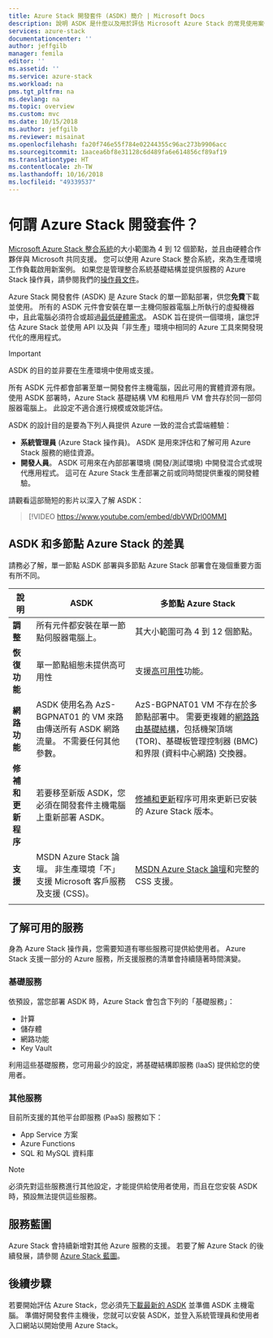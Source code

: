 ```yaml
---
title: Azure Stack 開發套件 (ASDK) 簡介 | Microsoft Docs
description: 說明 ASDK 是什麼以及用於評估 Microsoft Azure Stack 的常見使用案例。
services: azure-stack
documentationcenter: ''
author: jeffgilb
manager: femila
editor: ''
ms.assetid: ''
ms.service: azure-stack
ms.workload: na
pms.tgt_pltfrm: na
ms.devlang: na
ms.topic: overview
ms.custom: mvc
ms.date: 10/15/2018
ms.author: jeffgilb
ms.reviewer: misainat
ms.openlocfilehash: fa20f746e55f784e02244355c96ac273b9906acc
ms.sourcegitcommit: 1aacea6bf8e31128c6d489fa6e614856cf89af19
ms.translationtype: HT
ms.contentlocale: zh-TW
ms.lasthandoff: 10/16/2018
ms.locfileid: "49339537"
---
```

# <a name="what-is-the-azure-stack-development-kit"></a>何謂 Azure Stack 開發套件？
[Microsoft Azure Stack 整合系統](.\.\azure-stack-poc.md)的大小範圍為 4 到 12 個節點，並且由硬體合作夥伴與 Microsoft 共同支援。 您可以使用 Azure Stack 整合系統，來為生產環境工作負載啟用新案例。 如果您是管理整合系統基礎結構並提供服務的 Azure Stack 操作員，請參閱我們的[操作員文件](https://docs.microsoft.com/azure/azure-stack)。

Azure Stack 開發套件 (ASDK) 是 Azure Stack 的單一節點部署，供您**免費**下載並使用。 所有的 ASDK 元件會安裝在單一主機伺服器電腦上所執行的虛擬機器中，且此電腦必須符合或超過[最低硬體需求](asdk-deploy-considerations.md#hardware)。 ASDK 旨在提供一個環境，讓您評估 Azure Stack 並使用 API 以及與「非生產」環境中相同的 Azure 工具來開發現代化的應用程式。 

> [!IMPORTANT]
> ASDK 的目的並非要在生產環境中使用或支援。

所有 ASDK 元件都會部署至單一開發套件主機電腦，因此可用的實體資源有限。 使用 ASDK 部署時，Azure Stack 基礎結構 VM 和租用戶 VM 會共存於同一部伺服器電腦上。 此設定不適合進行規模或效能評估。

ASDK 的設計目的是要為下列人員提供 Azure 一致的混合式雲端體驗：
- **系統管理員** (Azure Stack 操作員)。 ASDK 是用來評估和了解可用 Azure Stack 服務的絕佳資源。
- **開發人員**。 ASDK 可用來在內部部署環境 (開發/測試環境) 中開發混合式或現代應用程式。 這可在 Azure Stack 生產部署之前或同時間提供重複的開發體驗。 

請觀看這部簡短的影片以深入了解 ASDK：

> [!VIDEO https://www.youtube.com/embed/dbVWDrl00MM]


## <a name="asdk-and-multi-node-azure-stack-differences"></a>ASDK 和多節點 Azure Stack 的差異
請務必了解，單一節點 ASDK 部署與多節點 Azure Stack 部署會在幾個重要方面有所不同。

|說明|ASDK|多節點 Azure Stack|
|-----|-----|-----|
|**調整**|所有元件都安裝在單一節點伺服器電腦上。|其大小範圍可為 4 到 12 個節點。|
|**恢復功能**|單一節點組態未提供高可用性|支援[高可用性](.\.\azure-stack-key-features.md#high-availability-for-azure-stack)功能。|
|**網路功能**|ASDK 使用名為 AzS-BGPNAT01 的 VM 來路由傳送所有 ASDK 網路流量。 不需要任何其他參數。|AzS-BGPNAT01 VM 不存在於多節點部署中。 需要更複雜的[網路路由基礎結構](.\.\azure-stack-network.md#network-infrastructure)，包括機架頂端 (TOR)、基礎板管理控制器 (BMC) 和界限 (資料中心網路) 交換器。|
|**修補和更新程序**|若要移至新版 ASDK，您必須在開發套件主機電腦上重新部署 ASDK。|[修補和更新](.\.\azure-stack-updates.md)程序可用來更新已安裝的 Azure Stack 版本。|
|**支援**|MSDN Azure Stack 論壇。 非生產環境「不」支援 Microsoft 客戶服務及支援 (CSS)。|[MSDN Azure Stack 論壇](https://social.msdn.microsoft.com/Forums/en-US/home?forum=AzureStack)和完整的 CSS 支援。|
| | |

## <a name="learn-about-available-services"></a>了解可用的服務
身為 Azure Stack 操作員，您需要知道有哪些服務可提供給使用者。 Azure Stack 支援一部分的 Azure 服務，所支援服務的清單會持續隨著時間演變。

### <a name="foundational-services"></a>基礎服務
依預設，當您部署 ASDK 時，Azure Stack 會包含下列的「基礎服務」：
- 計算
- 儲存體
- 網路功能
- Key Vault

利用這些基礎服務，您可用最少的設定，將基礎結構即服務 (IaaS) 提供給您的使用者。

### <a name="additional-services"></a>其他服務
目前所支援的其他平台即服務 (PaaS) 服務如下：
- App Service 方案
- Azure Functions
- SQL 和 MySQL 資料庫

> [!NOTE]
> 必須先對這些服務進行其他設定，才能提供給使用者使用，而且在您安裝 ASDK 時，預設無法提供這些服務。

## <a name="service-roadmap"></a>服務藍圖
Azure Stack 會持續新增對其他 Azure 服務的支援。 若要了解 Azure Stack 的後續發展，請參閱 [Azure Stack 藍圖](https://azure.microsoft.com/roadmap/?tag=azure-stack)。 


## <a name="next-steps"></a>後續步驟
若要開始評估 Azure Stack，您必須先[下載最新的 ASDK](asdk-download.md) 並準備 ASDK 主機電腦。 準備好開發套件主機後，您就可以安裝 ASDK，並登入系統管理員和使用者入口網站以開始使用 Azure Stack。